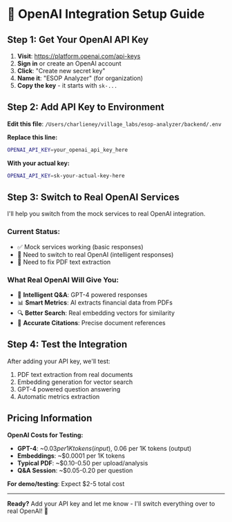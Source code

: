 # 🚀 OpenAI Integration Setup Guide

## Step 1: Get Your OpenAI API Key

1. **Visit**: https://platform.openai.com/api-keys
2. **Sign in** or create an OpenAI account
3. **Click**: "Create new secret key"
4. **Name it**: "ESOP Analyzer" (for organization)
5. **Copy the key** - it starts with `sk-...`

## Step 2: Add API Key to Environment

**Edit this file**: `/Users/charlieney/village_labs/esop-analyzer/backend/.env`

**Replace this line:**
```bash
OPENAI_API_KEY=your_openai_api_key_here
```

**With your actual key:**
```bash
OPENAI_API_KEY=sk-your-actual-key-here
```

## Step 3: Switch to Real OpenAI Services

I'll help you switch from the mock services to real OpenAI integration.

### Current Status:
- ✅ Mock services working (basic responses)
- 🔄 Need to switch to real OpenAI (intelligent responses)
- 🔄 Need to fix PDF text extraction

### What Real OpenAI Will Give You:
- 🧠 **Intelligent Q&A**: GPT-4 powered responses
- 📊 **Smart Metrics**: AI extracts financial data from PDFs
- 🔍 **Better Search**: Real embedding vectors for similarity
- 📝 **Accurate Citations**: Precise document references

## Step 4: Test the Integration

After adding your API key, we'll test:
1. PDF text extraction from real documents
2. Embedding generation for vector search
3. GPT-4 powered question answering
4. Automatic metrics extraction

## Pricing Information

**OpenAI Costs for Testing:**
- **GPT-4**: ~$0.03 per 1K tokens (input), ~$0.06 per 1K tokens (output)
- **Embeddings**: ~$0.0001 per 1K tokens
- **Typical PDF**: ~$0.10-0.50 per upload/analysis
- **Q&A Session**: ~$0.05-0.20 per question

**For demo/testing**: Expect $2-5 total cost

---

**Ready?** Add your API key and let me know - I'll switch everything over to real OpenAI! 🎉